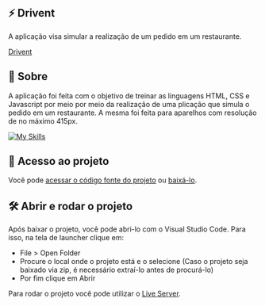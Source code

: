 ## ⚡️ Drivent

<p>A aplicação visa simular a realização de um pedido em um restaurante.</p>

[Drivent](https://driveneats-sable.vercel.app/)

## 📝 Sobre

<p>A aplicação foi feita com o objetivo de treinar as linguagens HTML, CSS e Javascript por meio por meio da realização
de uma plicação que simula o pedido em um restaurante. A mesma foi feita para aparelhos com resolução de no máximo 415px.</p>

[![My Skills](https://skills.thijs.gg/icons?i=html,css,javascript&theme=light)](https://skills.thijs.gg)

## 📁 Acesso ao projeto

Você pode [acessar o código fonte do projeto](https://github.com/ccarlaa/Driveneats) ou [baixá-lo](https://github.com/ccarlaa/Driveneats/archive/refs/heads/main.zip).

## 🛠️ Abrir e rodar o projeto

Após baixar o projeto, você pode abri-lo com o Visual Studio Code. Para isso, na tela de launcher clique em:

- File > Open Folder
- Procure o local onde o projeto está e o selecione (Caso o projeto seja baixado via zip, é necessário extraí-lo antes de procurá-lo)
- Por fim clique em Abrir

Para rodar o projeto você pode utilizar o [Live Server](https://github.com/ritwickdey/vscode-live-server).
